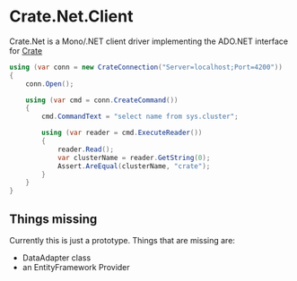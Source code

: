 Crate.Net.Client
================
Crate&#46;Net is a Mono/.NET client driver implementing the ADO&#46;NET interface for [Crate](http://crate.io)

```csharp
using (var conn = new CrateConnection("Server=localhost;Port=4200"))
{
    conn.Open();

    using (var cmd = conn.CreateCommand())
    {
        cmd.CommandText = "select name from sys.cluster";

        using (var reader = cmd.ExecuteReader())
        {
            reader.Read();
            var clusterName = reader.GetString(0);
            Assert.AreEqual(clusterName, "crate");
        }
    }
}
```
Things missing
--------------
Currently this is just a prototype. Things that are missing are:
- DataAdapter class
- an EntityFramework Provider
